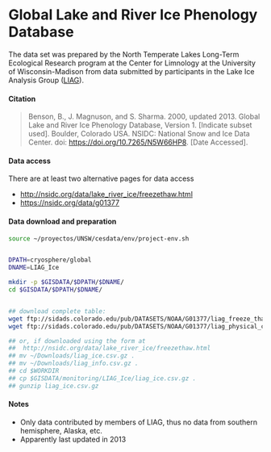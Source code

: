 # Global Lake and River Ice Phenology Database

The data set was prepared by the North Temperate Lakes Long-Term Ecological Research program at the Center for Limnology at the University of Wisconsin-Madison from data submitted by participants in the Lake Ice Analysis Group ([LIAG](https://lter.limnology.wisc.edu/project/lake-ice-international-collaborations)).

#### Citation

> Benson, B., J. Magnuson, and S. Sharma. 2000, updated 2013. Global Lake and River Ice Phenology Database, Version 1. [Indicate subset used]. Boulder, Colorado USA. NSIDC: National Snow and Ice Data Center. doi: https://doi.org/10.7265/N5W66HP8. [Date Accessed].

#### Data access

There are at least two alternative pages for data access
* http://nsidc.org/data/lake_river_ice/freezethaw.html
* https://nsidc.org/data/g01377

#### Data download and preparation

```sh
source ~/proyectos/UNSW/cesdata/env/project-env.sh


DPATH=cryosphere/global
DNAME=LIAG_Ice

mkdir -p $GISDATA/$DPATH/$DNAME/
cd $GISDATA/$DPATH/$DNAME/


## download complete table:
wget ftp://sidads.colorado.edu/pub/DATASETS/NOAA/G01377/liag_freeze_thaw_table.csv
wget ftp://sidads.colorado.edu/pub/DATASETS/NOAA/G01377/liag_physical_character_table.csv

## or, if downloaded using the form at
##  http://nsidc.org/data/lake_river_ice/freezethaw.html
## mv ~/Downloads/liag_ice.csv.gz .
## mv ~/Downloads/liag_info.csv.gz .
## cd $WORKDIR
## cp $GISDATA/monitoring/LIAG_Ice/liag_ice.csv.gz .
## gunzip liag_ice.csv.gz
```

#### Notes
* Only data contributed by members of LIAG, thus no data from southern hemisphere, Alaska, etc.
* Apparently last updated in 2013
